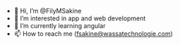- 👋 Hi, I’m @FilyMSakine
- 👀 I’m interested in app and web development
- 🌱 I’m currently learning angular
- 📫 How to reach me (fsakine@wassatechnologie.com)

<!---
FilyMSakine/FilyMSakine is a ✨ special ✨ repository because its `README.md` (this file) appears on your GitHub profile.
You can click the Preview link to take a look at your changes.
--->
